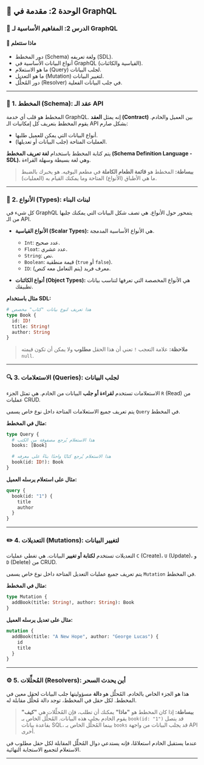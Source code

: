 ## 🚀 الوحدة 2: مقدمة في GraphQL

### 📘 الدرس 2: المفاهيم الأساسية لـ GraphQL

#### 🧠 **ماذا ستتعلم**
* دور المخطط (Schema) ولغة تعريفه (SDL).
* أنواع البيانات الأساسية في GraphQL (القياسية والكائنات).
* ما هو الاستعلام (Query) لجلب البيانات.
* ما هو التعديل (Mutation) لتغيير البيانات.
* دور المُحلِّل (Resolver) في جلب البيانات الفعلية.

---
### 📜 1. المخطط (Schema): عقد الـ API
المخطط هو قلب أي خدمة GraphQL. إنه يمثل **العقد (Contract)** بين العميل والخادم. يقوم المخطط بتعريف كل إمكانيات الـ API بشكل صارم:
* أنواع البيانات التي يمكن للعميل طلبها.
* العمليات المتاحة (جلب البيانات أو تعديلها).

يتم كتابة المخطط باستخدام **لغة تعريف المخطط (Schema Definition Language - SDL)**، وهي لغة بسيطة وسهلة القراءة.

> **ببساطة:** المخطط هو **قائمة الطعام الكاملة** في مطعم البوفيه. هو يخبرك بالضبط ما هي الأطباق (الأنواع) المتاحة وما يمكنك القيام به (العمليات).

---
### 🧩 2. الأنواع (Types): لبنات البناء
كل شيء في GraphQL يتمحور حول الأنواع. هي تصف شكل البيانات التي يمكنك جلبها من الـ API.

* **الأنواع القياسية (Scalar Types):** هي الأنواع الأساسية المدمجة.
    * `Int`: عدد صحيح.
    * `Float`: عدد عشري.
    * `String`: نص.
    * `Boolean`: قيمة منطقية (`true` أو `false`).
    * `ID`: معرف فريد (يتم التعامل معه كنص).

* **أنواع الكائنات (Object Types):** هي الأنواع المخصصة التي تعرفها لتناسب بيانات تطبيقك.

**مثال باستخدام SDL:**
```graphql
# هذا تعريف لنوع بيانات "كتاب" مخصص
type Book {
  id: ID!
  title: String!
  author: String
}
```
> **ملاحظة:** علامة التعجب `!` تعني أن هذا الحقل **مطلوب** ولا يمكن أن تكون قيمته `null`.

---
### 🔍 3. الاستعلامات (Queries): لجلب البيانات
الاستعلامات تستخدم **لقراءة أو جلب** البيانات من الخادم. هي تمثل الجزء `R` (Read) من عمليات CRUD.

يتم تعريف جميع الاستعلامات المتاحة داخل نوع خاص يسمى `Query` في المخطط.

**مثال في المخطط:**
```graphql
type Query {
  # هذا الاستعلام يُرجع مصفوفة من الكتب
  books: [Book]

  # هذا الاستعلام يُرجع كتابًا واحدًا بناءً على معرفه
  book(id: ID!): Book
}
```
**مثال على استعلام يرسله العميل:**
```graphql
query {
  book(id: "1") {
    title
    author
  }
}
```
---
### ✏️ 4. التعديلات (Mutations): لتغيير البيانات
التعديلات تستخدم **لكتابة أو تغيير** البيانات. هي تغطي عمليات `C` (Create)، `U` (Update)، و `D` (Delete) من CRUD.

يتم تعريف جميع عمليات التعديل المتاحة داخل نوع خاص يسمى `Mutation` في المخطط.

**مثال في المخطط:**
```graphql
type Mutation {
  addBook(title: String!, author: String): Book
}
```
**مثال على تعديل يرسله العميل:**
```graphql
mutation {
  addBook(title: "A New Hope", author: "George Lucas") {
    id
    title
  }
}
```
---
### ⚙️ 5. المُحلِّلات (Resolvers): أين يحدث السحر
هذا هو الجزء الخاص بالخادم. المُحلِّل هو **دالة** مسؤوليتها جلب البيانات لحقل معين في المخطط. لكل حقل في المخطط، توجد دالة مُحلِّل مقابلة له.

> **ببساطة:** إذا كان المخطط هو **"ماذا"** يمكنك أن تطلب، فإن المُحلِّلات هي **"كيف"** يقوم الخادم بجلب هذه البيانات. المُحلِّل الخاص بـ `book(id: "1")` قد يتصل بقاعدة بيانات SQL، بينما المُحلِّل الخاص بـ `books` قد يجلب البيانات من واجهة API أخرى.

عندما يستقبل الخادم استعلامًا، فإنه يستدعي دوال المُحلِّل المقابلة لكل حقل مطلوب في الاستعلام لتجميع الاستجابة النهائية.

---